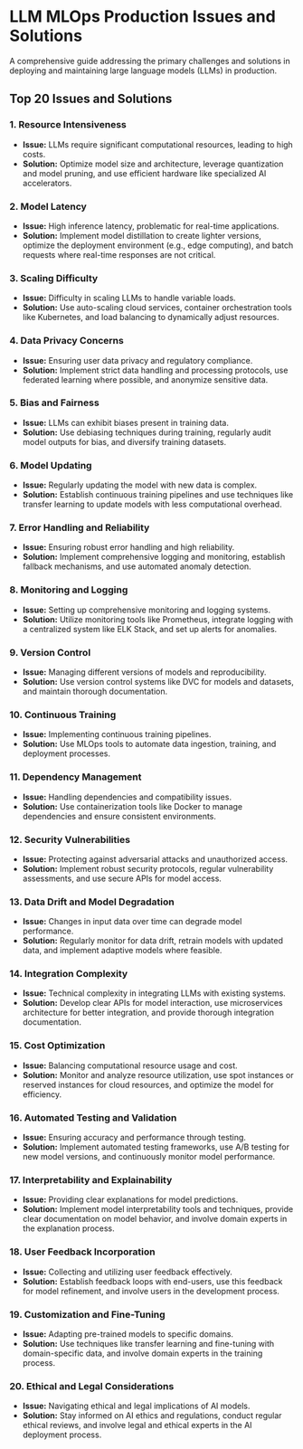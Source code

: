 # LLM MLOps Production Issues and Solutions

A comprehensive guide addressing the primary challenges and solutions in deploying and maintaining large language models (LLMs) in production.

## Top 20 Issues and Solutions

### 1. Resource Intensiveness
- **Issue:** LLMs require significant computational resources, leading to high costs.
- **Solution:** Optimize model size and architecture, leverage quantization and model pruning, and use efficient hardware like specialized AI accelerators.

### 2. Model Latency
- **Issue:** High inference latency, problematic for real-time applications.
- **Solution:** Implement model distillation to create lighter versions, optimize the deployment environment (e.g., edge computing), and batch requests where real-time responses are not critical.

### 3. Scaling Difficulty
- **Issue:** Difficulty in scaling LLMs to handle variable loads.
- **Solution:** Use auto-scaling cloud services, container orchestration tools like Kubernetes, and load balancing to dynamically adjust resources.

### 4. Data Privacy Concerns
- **Issue:** Ensuring user data privacy and regulatory compliance.
- **Solution:** Implement strict data handling and processing protocols, use federated learning where possible, and anonymize sensitive data.

### 5. Bias and Fairness
- **Issue:** LLMs can exhibit biases present in training data.
- **Solution:** Use debiasing techniques during training, regularly audit model outputs for bias, and diversify training datasets.

### 6. Model Updating
- **Issue:** Regularly updating the model with new data is complex.
- **Solution:** Establish continuous training pipelines and use techniques like transfer learning to update models with less computational overhead.

### 7. Error Handling and Reliability
- **Issue:** Ensuring robust error handling and high reliability.
- **Solution:** Implement comprehensive logging and monitoring, establish fallback mechanisms, and use automated anomaly detection.

### 8. Monitoring and Logging
- **Issue:** Setting up comprehensive monitoring and logging systems.
- **Solution:** Utilize monitoring tools like Prometheus, integrate logging with a centralized system like ELK Stack, and set up alerts for anomalies.

### 9. Version Control
- **Issue:** Managing different versions of models and reproducibility.
- **Solution:** Use version control systems like DVC for models and datasets, and maintain thorough documentation.

### 10. Continuous Training
- **Issue:** Implementing continuous training pipelines.
- **Solution:** Use MLOps tools to automate data ingestion, training, and deployment processes.

### 11. Dependency Management
- **Issue:** Handling dependencies and compatibility issues.
- **Solution:** Use containerization tools like Docker to manage dependencies and ensure consistent environments.

### 12. Security Vulnerabilities
- **Issue:** Protecting against adversarial attacks and unauthorized access.
- **Solution:** Implement robust security protocols, regular vulnerability assessments, and use secure APIs for model access.

### 13. Data Drift and Model Degradation
- **Issue:** Changes in input data over time can degrade model performance.
- **Solution:** Regularly monitor for data drift, retrain models with updated data, and implement adaptive models where feasible.

### 14. Integration Complexity
- **Issue:** Technical complexity in integrating LLMs with existing systems.
- **Solution:** Develop clear APIs for model interaction, use microservices architecture for better integration, and provide thorough integration documentation.

### 15. Cost Optimization
- **Issue:** Balancing computational resource usage and cost.
- **Solution:** Monitor and analyze resource utilization, use spot instances or reserved instances for cloud resources, and optimize the model for efficiency.

### 16. Automated Testing and Validation
- **Issue:** Ensuring accuracy and performance through testing.
- **Solution:** Implement automated testing frameworks, use A/B testing for new model versions, and continuously monitor model performance.

### 17. Interpretability and Explainability
- **Issue:** Providing clear explanations for model predictions.
- **Solution:** Implement model interpretability tools and techniques, provide clear documentation on model behavior, and involve domain experts in the explanation process.

### 18. User Feedback Incorporation
- **Issue:** Collecting and utilizing user feedback effectively.
- **Solution:** Establish feedback loops with end-users, use this feedback for model refinement, and involve users in the development process.

### 19. Customization and Fine-Tuning
- **Issue:** Adapting pre-trained models to specific domains.
- **Solution:** Use techniques like transfer learning and fine-tuning with domain-specific data, and involve domain experts in the training process.

### 20. Ethical and Legal Considerations
- **Issue:** Navigating ethical and legal implications of AI models.
- **Solution:** Stay informed on AI ethics and regulations, conduct regular ethical reviews, and involve legal and ethical experts in the AI deployment process.


